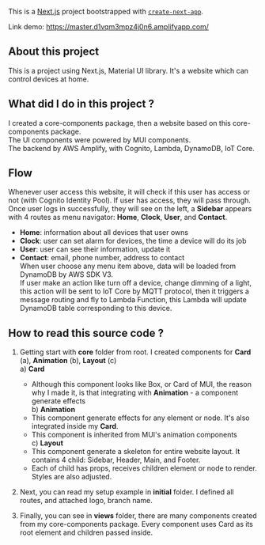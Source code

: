 This is a [Next.js](https://nextjs.org/) project bootstrapped with [`create-next-app`](https://github.com/vercel/next.js/tree/canary/packages/create-next-app).

Link demo: https://master.d1vqm3mpz4j0n6.amplifyapp.com/
## About this project
This is a project using Next.js, Material UI library. It's a website which can control devices at home.

## What did I do in this project ?
I created a core-components package, then a website based on this core-components package.  
The UI components were powered by MUI components.  
The backend by AWS Amplify, with Cognito, Lambda, DynamoDB, IoT Core.  

## Flow
Whenever user access this website, it will check if this user has access or not (with Cognito Identity Pool). If user has access, they will pass through.  
Once user logs in successfully, they will see on the left, a **Sidebar** appears with 4 routes as menu navigator: **Home**, **Clock**, **User**, and **Contact**.  
  - **Home**: information about all devices that user owns  
  - **Clock**: user can set alarm for devices, the time a device will do its job   
  - **User**: user can see their information, update it  
  - **Contact**: email, phone number, address to contact  
When user choose any menu item above, data will be loaded from DynamoDB by AWS SDK V3.  
If user make an action like turn off a device, change dimming of a light, this action will be sent to IoT Core by MQTT protocol, then it triggers a message routing and fly to Lambda Function, this Lambda will update DynamoDB table corresponding to this device.

## How to read this source code ?
  1. Getting start with **core** folder from root. I created components for **Card** (a), **Animation** (b), **Layout** (c) <br />
    a) **Card**  
      - Although this component looks like Box, or Card of MUI, the reason why I made it, is that integrating with **Animation** - a component generate effects <br />
    b) **Animation**  
      - This component generate effects for any element or node. It's also integrated inside my **Card**. <br />
      - This component is inherited from MUI's animation components <br />
    c) **Layout**  
      - This component generate a skeleton for entire website layout. It contains 4 child: Sidebar, Header, Main, and Footer.  
      - Each of child has props, receives children element or node to render. Styles are also adjusted.  

3. Next, you can read my setup example in **initial** folder. I defined all routes, and attached logo, branch name.  
  
4. Finally, you can see in **views** folder, there are many components created from my core-components package. Every component uses Card as its root element and children passed inside.  
